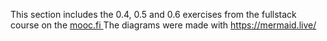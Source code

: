 This section includes the 0.4, 0.5 and 0.6 exercises from the fullstack course on the [mooc.fi ](https://fullstackopen.com/en/part0/fundamentals_of_web_apps#loading-a-page-containing-java-script-review) 
The diagrams were made with https://mermaid.live/ 